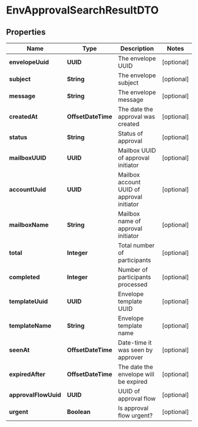 

# EnvApprovalSearchResultDTO


## Properties

| Name | Type | Description | Notes |
|------------ | ------------- | ------------- | -------------|
|**envelopeUuid** | **UUID** | The envelope UUID |  [optional] |
|**subject** | **String** | The envelope subject |  [optional] |
|**message** | **String** | The envelope message |  [optional] |
|**createdAt** | **OffsetDateTime** | The date the approval was created |  [optional] |
|**status** | **String** | Status of approval |  [optional] |
|**mailboxUUID** | **UUID** | Mailbox UUID of approval initiator |  [optional] |
|**accountUuid** | **UUID** | Mailbox account UUID of approval initiator |  [optional] |
|**mailboxName** | **String** | Mailbox name of approval initiator |  [optional] |
|**total** | **Integer** | Total number of participants |  [optional] |
|**completed** | **Integer** | Number of participants processed |  [optional] |
|**templateUuid** | **UUID** | Envelope template UUID |  [optional] |
|**templateName** | **String** | Envelope template name |  [optional] |
|**seenAt** | **OffsetDateTime** | Date-time it was seen by approver |  [optional] |
|**expiredAfter** | **OffsetDateTime** | The date the envelope will be expired |  [optional] |
|**approvalFlowUuid** | **UUID** | UUID of approval flow |  [optional] |
|**urgent** | **Boolean** | Is approval flow urgent? |  [optional] |



